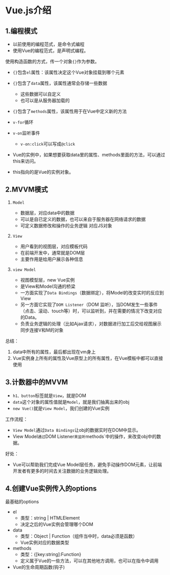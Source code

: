 # Vue.js介绍

## 1.编程模式

- 以前使用的编程范式，是命令式编程
- 使用Vue的编程范式，是声明式编程。

使用构造函数的方式，传一个对象`{}`作为参数。

- `{}`包含`el`属性：该属性决定这个Vue对象挂载到哪个元素
- `{}`包含了`data`属性，该属性通常会存储一些数据
  - 这些数据可以自定义
  - 也可以是从服务器加载的
- `{}`包含了`methods`属性，该属性用于在Vue中定义新的方法

- `v-for`循环
- `v-on`监听事件
  - `v-on:click`可以写成`@click`
- Vue的实例中，如果想要获取data里的属性、methods里面的方法，可以通过this来访问。
- this指向的是Vue的实例对象。

## 2.MVVM模式

1. `Model`
   - 数据层，对应data中的数据
   - 可以是自已定义的数据，也可以来自于服务器在网络请求的数据
   - 可定义数据修改和操作的业务逻辑 对应JS对象

2. `View`
   - 用户看到的视图层，对应模板代码
   - 在前端开发中，通常就是DOM层
   - 主要作用是给用户展示各种信息

3. `view Model`
   - 视图模型层，new Vue实例
   - 是View和Model沟通的桥梁
   - 一方面实现了`Data Bindings`（数据绑定），将Model的改变实时的反应到View
   - 另一方面它实现了`DOM Listener`（DOM 监听），当DOM发生一些事件（点击、滚动、touch等）时，可以监听到，并在需要的情况下改变对应的Data。
   - 负责业务逻辑的处理（比如Ajax请求），对数据进行加工后交给视图展示 同步连接V和M的对象

总结：

1. data中所有的属性，最后都出现在vm身上
2. Vue实例身上所有的属性及Vue原型上的所有属性，在Vue模板中都可以直接使用

## 3.计数器中的MVVM

- `h1、button`标签就是`View`，就是DOM
- `data`这个对象的属性值就是`Model`，就是我们抽离出来的obj
- `new Vue()`就是`View Model`，我们创建的Vue实例

工作流程：

- `View Model`通过`Data Bindings`让obj的数据实时在DOM中显示。
- View Model`通过`DOM Listener`来监听`methods`中的操作，来改变obj中的数据。

好处：

- Vue可以帮助我们完成Vue Model层任务，避免手动操作DOM元素，让前端开发者有更多的时间去关注数据的业务逻辑处理。

## 4.创建Vue实例传入的options

最基础的options

- el
  - 类型：string | HTMLElement
  - 决定之后的Vue实例会管理哪个DOM
- data
  - 类型：Object | Function（组件当中时，data必须是函数）
  - Vue实例对应的数据类型
- methods
  - 类型：{[key:string]:Function}
  - 定义属于Vue的一些方法，可以在其他地方调用，也可以在指令中调用
- Vue的生命周期函数(钩子)